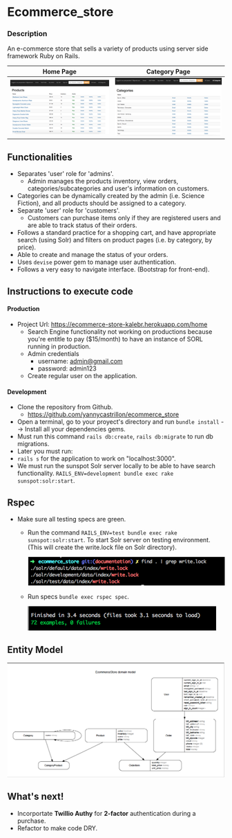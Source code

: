 # Ecommerce_store

### Description
An e-commerce store that sells a variety of products using server side framework Ruby on Rails.

| Home Page     | Category Page               |
|---------------|--------------------         |
| ![](ecommerce_home.png)| ![](categories.png)|

## Functionalities
* Separates 'user' role for 'admins'.
  - Admin manages the products inventory, view orders, categories/subcategories and user's information on customers.
* Categories can be dynamically created by the admin (i.e. Science Fiction), and all products should be assigned to a category.
* Separate 'user' role for 'customers'.
  - Customers can purchase items only if they are registered users and are able to track status of their orders.
* Follows a standard practice for a shopping cart, and have appropriate search (using Solr) and filters on product pages (i.e. by category, by price).
* Able to create and manage the status of your orders.
* Uses `devise` power gem to manage user authentication.
* Follows a very easy to navigate interface.
(Bootstrap for front-end).

## Instructions to execute code

#### Production
* Project Url: https://ecommerce-store-kalebr.herokuapp.com/home
  - Search Engine functionality not working on productions because you're entitle to pay ($15/month) to have an instance of SORL running in production.
  - Admin credentials
    * username: admin@gmail.com
    * password: admin123
  - Create regular user on the application.

#### Development
* Clone the repository from Github.
  - https://github.com/yannycastrillon/ecommerce_store
* Open a terminal, go to your proyect's directory and run `bundle install` --> Install all your dependencies gems.
* Must run this command `rails db:create`, `rails db:migrate` to run db migrations.
* Later you must run:
* `rails s`  for the application to work on "localhost:3000".
* We must run the sunspot Solr server locally to be able to have search functionality. `RAILS_ENV=development bundle exec rake sunspot:solr:start`.

## Rspec
* Make sure all testing specs are green.
  - Run the command `RAILS_ENV=test bundle exec rake sunspot:solr:start`. To start Solr server on testing environment. (This will create the write.lock file on Solr directory).

    ![](write.lock.png)

  - Run specs `bundle exec rspec spec`.

    ![](rspec_ecommerce.png)

## Entity Model

![](entity_model_ecommerce_store.png)

## What's next!

- Incorportate **Twillio Authy** for **2-factor** authentication during a purchase.
- Refactor to make code DRY.

